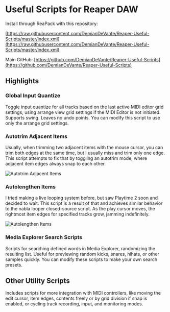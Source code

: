 # Useful Scripts for Reaper DAW

Install through ReaPack with this repository:

[https://raw.githubusercontent.com/DemianDeVante/Reaper-Useful-Scripts/master/index.xml](https://raw.githubusercontent.com/DemianDeVante/Reaper-Useful-Scripts/master/index.xml)

Main GitHub: [https://github.com/DemianDeVante/Reaper-Useful-Scripts](https://github.com/DemianDeVante/Reaper-Useful-Scripts)

## Highlights

### Global Input Quantize

Toggle input quantize for all tracks based on the last active MIDI editor grid settings, using arrange view grid settings if the MIDI Editor is not initiated. Supports swing. Leaves no undo points. You can modify this script to use only the arrange grid settings.

### Autotrim Adjacent Items

Usually, when trimming two adjacent items with the mouse cursor, you can trim both edges at the same time, but I usually miss and trim only one edge. This script attempts to fix that by toggling an autotrim mode, where adjacent item edges always snap to each other.

![Autotrim Adjacent Items](https://i.imgur.com/yYbwGXa.gif)

### Autolengthen Items

I tried making a live looping system before, but saw Playtime 2 soon and decided to wait. This script is a result of that and achieves similar behavior to the nabla looper closed-source script. As the play cursor moves, the rightmost item edges for specified tracks grow, jamming indefinitely.

![Autolengthen Items](https://i.imgur.com/AYI5Vy5.gif)

### Media Explorer Search Scripts

Scripts for searching defined words in Media Explorer, randomizing the resulting list. Useful for previewing random kicks, snares, hihats, or other samples quickly. You can modify these scripts to make your own search presets.

## Other Utility Scripts

Includes scripts for more integration with MIDI controllers, like moving the edit cursor, item edges, contents freely or by grid division if snap is enabled, or cycling track recording, input, and monitoring modes.
